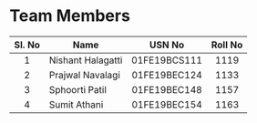 # Team Members
|Sl. No|Name|USN No|Roll No|
|:---:|---|:---:|:---:|
|1|Nishant Halagatti|01FE19BCS111|1119|
|2|Prajwal Navalagi|01FE19BEC124|1133|
|3|Sphoorti Patil|01FE19BEC148|1157|
|4|Sumit Athani|01FE19BEC154|1163|
